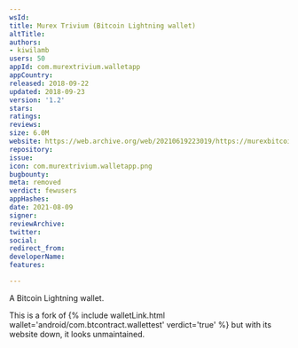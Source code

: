 ```yaml
---
wsId: 
title: Murex Trivium (Bitcoin Lightning wallet)
altTitle: 
authors:
- kiwilamb
users: 50
appId: com.murextrivium.walletapp
appCountry: 
released: 2018-09-22
updated: 2018-09-23
version: '1.2'
stars: 
ratings: 
reviews: 
size: 6.0M
website: https://web.archive.org/web/20210619223019/https://murexbitcoinsolutions.com/
repository: 
issue: 
icon: com.murextrivium.walletapp.png
bugbounty: 
meta: removed
verdict: fewusers
appHashes: 
date: 2021-08-09
signer: 
reviewArchive: 
twitter: 
social: 
redirect_from: 
developerName: 
features: 

---
```


A Bitcoin Lightning wallet.

This is a fork of {% include walletLink.html wallet='android/com.btcontract.wallettest' verdict='true' %} but with its website down, it looks unmaintained.
